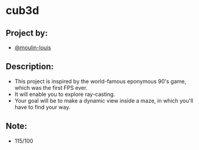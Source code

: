 # cub3d
## Project by:
- [@moulin-louis](https://github.com/moulin-louis)
## Description:
- This project is inspired by the world-famous eponymous 90's game, which was the first FPS ever.
- It will enable you to explore ray-casting.
- Your goal will be to make a dynamic view inside a maze, in which you'll have to find your way.
## Note:
-  115/100
